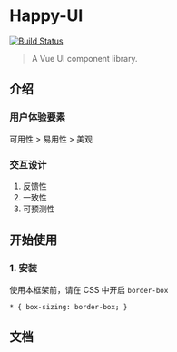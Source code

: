 # Happy-UI

[![Build Status](https://app.travis-ci.com/Richard-zhao93/happy-ui.svg?branch=master)](https://app.travis-ci.com/Richard-zhao93/happy-ui)

<blockquote>
  <p>A Vue UI component library.</p>
</blockquote>

## 介绍
### 用户体验要素
可用性 > 易用性 > 美观

### 交互设计
1. 反馈性
2. 一致性
3. 可预测性

## 开始使用
### 1. 安装
  使用本框架前，请在 CSS 中开启 `border-box`
  ```
  * { box-sizing: border-box; }
  ```

## 文档
